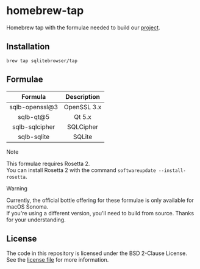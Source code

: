 # homebrew-tap
Homebrew tap with the formulae needed to build our [project](https://github.com/sqlitebrowser/sqlitebrowser).

## Installation
```
brew tap sqlitebrowser/tap
```

## Formulae
|   **Formula**  | **Description** |
|:--------------:|:---------------:|
| sqlb-openssl@3 |   OpenSSL 3.x   |
|    sqlb-qt@5   |      Qt 5.x     |
| sqlb-sqlcipher |    SQLCipher    |
|   sqlb-sqlite  |      SQLite     |

> [!NOTE]
> This formulae requires Rosetta 2.  
> You can install Rosetta 2 with the command `softwareupdate --install-rosetta`.

> [!WARNING]
> Currently, the official bottle offering for these formulae is only available for macOS Sonoma.  
> If you're using a different version, you'll need to build from source. Thanks for your understanding.

## License
The code in this repository is licensed under the BSD 2-Clause License.<br>
See the [license file](LICENSE) for more information.
